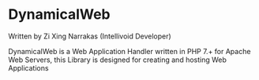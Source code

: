 # DynamicalWeb
Written by Zi Xing Narrakas (Intellivoid Developer)

DynamicalWeb is a Web Application Handler written in PHP 7.+
for Apache Web Servers, this Library is designed for
creating and hosting Web Applications